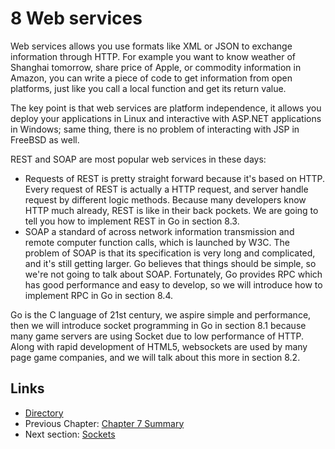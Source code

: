 # 8 Web services

Web services allows you use formats like XML or JSON to exchange information through HTTP. For example you want to know weather of Shanghai tomorrow, share price of Apple, or commodity information in Amazon, you can write a piece of code to get information from open platforms, just like you call a local function and get its return value.

The key point is that web services are platform independence, it allows you deploy your applications in Linux and interactive with ASP.NET applications in Windows; same thing, there is no problem of interacting with JSP in FreeBSD as well.

REST and SOAP are most popular web services in these days:

- Requests of REST is pretty straight forward because it's based on HTTP. Every request of REST is actually a HTTP request, and server handle request by different logic methods. Because many developers know HTTP much already, REST is like in their back pockets. We are going to tell you how to implement REST in Go in section 8.3.
- SOAP a standard of across network information transmission and remote computer function calls, which is launched by W3C. The problem of SOAP is that its specification is very long and complicated, and it's still getting larger. Go believes that things should be simple, so we're not going to talk about SOAP. Fortunately, Go provides RPC which has good performance and easy to develop, so we will introduce how to implement RPC in Go in section 8.4.

Go is the C language of 21st century, we aspire simple and performance, then we will introduce socket programming in Go in section 8.1 because many game servers are using Socket due to low performance of HTTP. Along with rapid development of HTML5, websockets are used by many page game companies, and we will talk about this more in section 8.2.

## Links

- [Directory](preface.md)
- Previous Chapter: [Chapter 7 Summary](07.7.md)
- Next section: [Sockets](08.1.md)